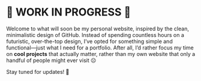 # 🚧 WORK IN PROGRESS 🚧

Welcome to what will soon be my personal website, inspired by the clean, minimalistic design of GitHub. Instead of spending countless hours on a futuristic, over-the-top design, I’ve opted for something simple and functional—just what I need for a portfolio. After all, I’d rather focus my time on **cool projects** that actually matter, rather than my own website that only a handful of people might ever visit ☹️

Stay tuned for updates! 🚀
